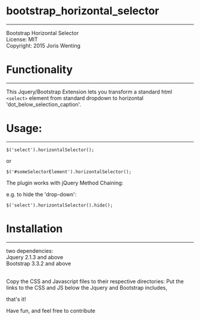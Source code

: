 # bootstrap_horizontal_selector
-----------------------------
Bootstrap Horizontal Selector<br>
License: MIT<br>
Copyright: 2015 Joris Wenting<br>

# Functionality
-------------
This Jquery/Bootstrap Extension lets you transform a standard html `<select>` element 
from standard dropdown to horizontal 'dot_below_selection_caption'.

# Usage:
------

`$('select').horizontalSelector();`

or

`$('#someSelectorElement').horizontalSelector();`

The plugin works with jQuery Method Chaining:

e.g. to hide the 'drop-down':

`$('select').horizontalSelector().hide();`

# Installation
------------
two dependencies:<br>
Jquery 2.1.3 and above <br>
Bootstrap 3.3.2 and above <br> <br>

Copy the CSS and Javascript files to their respective directories:
Put the links to the CSS and JS below the Jquery and Bootstrap includes,

that's it!

Have fun, and feel free to contribute





